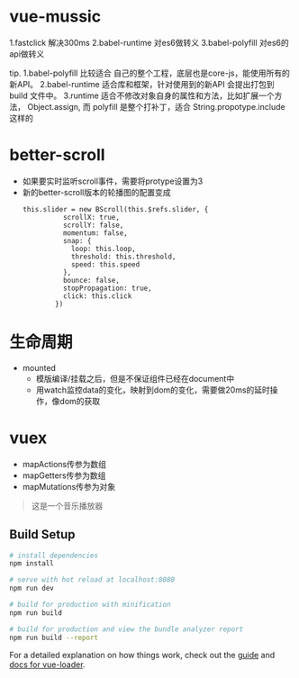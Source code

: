 # vue-mussic

1.fastclick 解决300ms
2.babel-runtime 对es6做转义
3.babel-polyfill  对es6的api做转义


tip.
1.babel-polyfill 比较适合 自己的整个工程，底层也是core-js，能使用所有的新API。
2.babel-runtime 适合库和框架，针对使用到的新API 会提出打包到 build 文件中。
3.runtime 适合不修改对象自身的属性和方法，比如扩展一个方法， Object.assign, 而 polyfill 是整个打补丁，适合 String.propotype.include 这样的

# better-scroll
* 如果要实时监听scroll事件，需要将protype设置为3
* 新的better-scroll版本的轮播图的配置变成
    ````
    this.slider = new BScroll(this.$refs.slider, {
              scrollX: true,
              scrollY: false,
              momentum: false,
              snap: {
                loop: this.loop,
                threshold: this.threshold,
                speed: this.speed
              },
              bounce: false,
              stopPropagation: true,
              click: this.click
            })
    ````

# 生命周期
* mounted
  * 模版编译/挂载之后，但是不保证组件已经在document中
  * 用watch监控data的变化，映射到dom的变化，需要做20ms的延时操作，像dom的获取
  
# vuex
  * mapActions传参为数组
  * mapGetters传参为数组
  * mapMutations传参为对象
> 这是一个音乐播放器

## Build Setup

``` bash
# install dependencies
npm install

# serve with hot reload at localhost:8080
npm run dev

# build for production with minification
npm run build

# build for production and view the bundle analyzer report
npm run build --report
```

For a detailed explanation on how things work, check out the [guide](http://vuejs-templates.github.io/webpack/) and [docs for vue-loader](http://vuejs.github.io/vue-loader).
